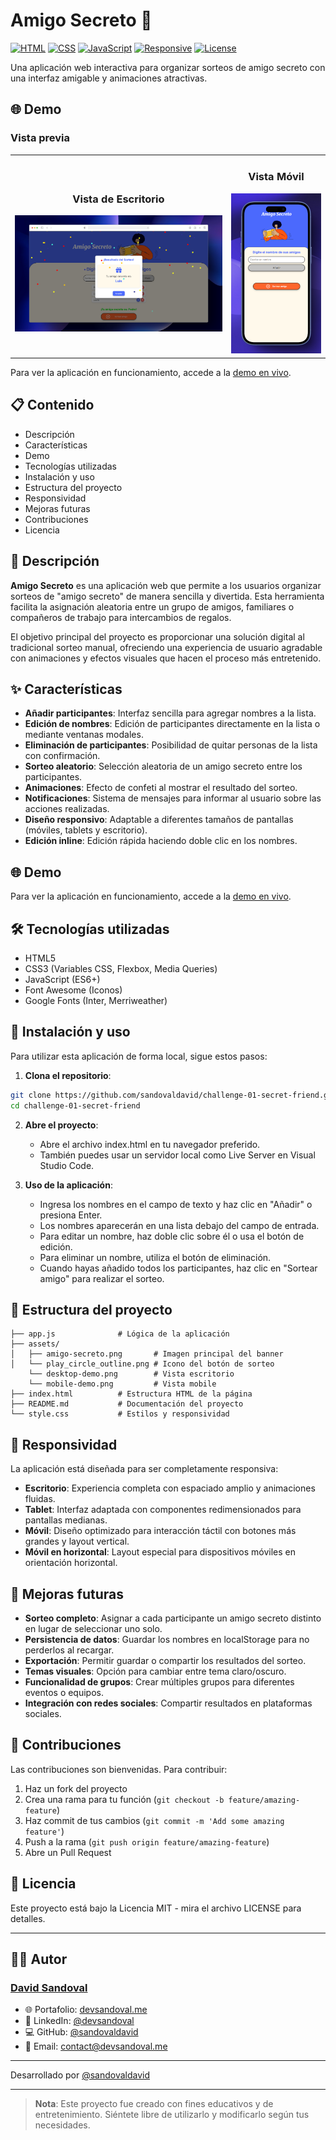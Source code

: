 # Amigo Secreto 🎁

[![HTML](https://img.shields.io/badge/HTML-5-orange)](https://developer.mozilla.org/en-US/docs/Web/HTML)
[![CSS](https://img.shields.io/badge/CSS-3-blue)](https://developer.mozilla.org/en-US/docs/Web/CSS)
[![JavaScript](https://img.shields.io/badge/JavaScript-ES6-yellow)](https://developer.mozilla.org/en-US/docs/Web/JavaScript)
[![Responsive](https://img.shields.io/badge/Responsive-Yes-green)](https://developer.mozilla.org/en-US/docs/Learn/CSS/CSS_layout/Responsive_Design)
[![License](https://img.shields.io/badge/License-MIT-lightgrey)](https://opensource.org/licenses/MIT)

Una aplicación web interactiva para organizar sorteos de amigo secreto con una interfaz amigable y
animaciones atractivas.

## 🌐 Demo

### Vista previa

<div align="center">
  <table>
    <tr>
      <td align="center">
        <h3>Vista de Escritorio</h3>
        <img src="assets/desktop-demo.png" alt="Vista de escritorio de la aplicación Amigo Secreto" width="600px">
      </td>
      <td align="center">
        <h3>Vista Móvil</h3>
        <img src="assets/mobile-demo.png" alt="Vista móvil de la aplicación Amigo Secreto" width="250px">
      </td>
    </tr>
  </table>
</div>

Para ver la aplicación en funcionamiento, accede a la
[demo en vivo](https://amigo-secreto.devprojects.tech/).

## 📋 Contenido

-   Descripción
-   Características
-   Demo
-   Tecnologías utilizadas
-   Instalación y uso
-   Estructura del proyecto
-   Responsividad
-   Mejoras futuras
-   Contribuciones
-   Licencia

## 📝 Descripción

**Amigo Secreto** es una aplicación web que permite a los usuarios organizar sorteos de "amigo
secreto" de manera sencilla y divertida. Esta herramienta facilita la asignación aleatoria entre un
grupo de amigos, familiares o compañeros de trabajo para intercambios de regalos.

El objetivo principal del proyecto es proporcionar una solución digital al tradicional sorteo
manual, ofreciendo una experiencia de usuario agradable con animaciones y efectos visuales que hacen
el proceso más entretenido.

## ✨ Características

-   **Añadir participantes**: Interfaz sencilla para agregar nombres a la lista.
-   **Edición de nombres**: Edición de participantes directamente en la lista o mediante ventanas
    modales.
-   **Eliminación de participantes**: Posibilidad de quitar personas de la lista con confirmación.
-   **Sorteo aleatorio**: Selección aleatoria de un amigo secreto entre los participantes.
-   **Animaciones**: Efecto de confeti al mostrar el resultado del sorteo.
-   **Notificaciones**: Sistema de mensajes para informar al usuario sobre las acciones realizadas.
-   **Diseño responsivo**: Adaptable a diferentes tamaños de pantallas (móviles, tablets y
    escritorio).
-   **Edición inline**: Edición rápida haciendo doble clic en los nombres.

## 🌐 Demo

Para ver la aplicación en funcionamiento, accede a la
[demo en vivo](https://amigo-secreto.devprojects.tech/).

## 🛠️ Tecnologías utilizadas

-   HTML5
-   CSS3 (Variables CSS, Flexbox, Media Queries)
-   JavaScript (ES6+)
-   Font Awesome (Iconos)
-   Google Fonts (Inter, Merriweather)

## 🚀 Instalación y uso

Para utilizar esta aplicación de forma local, sigue estos pasos:

1. **Clona el repositorio**:

```bash
git clone https://github.com/sandovaldavid/challenge-01-secret-friend.git
cd challenge-01-secret-friend
```

2. **Abre el proyecto**:

    - Abre el archivo index.html en tu navegador preferido.
    - También puedes usar un servidor local como Live Server en Visual Studio Code.

3. **Uso de la aplicación**:
    - Ingresa los nombres en el campo de texto y haz clic en "Añadir" o presiona Enter.
    - Los nombres aparecerán en una lista debajo del campo de entrada.
    - Para editar un nombre, haz doble clic sobre él o usa el botón de edición.
    - Para eliminar un nombre, utiliza el botón de eliminación.
    - Cuando hayas añadido todos los participantes, haz clic en "Sortear amigo" para realizar el
      sorteo.

## 📂 Estructura del proyecto

```
├── app.js              # Lógica de la aplicación
├── assets/
│   ├── amigo-secreto.png       # Imagen principal del banner
│   └── play_circle_outline.png # Icono del botón de sorteo
    └── desktop-demo.png        # Vista escritorio
    └── mobile-demo.png         # Vista mobile
├── index.html          # Estructura HTML de la página
├── README.md           # Documentación del proyecto
└── style.css           # Estilos y responsividad
```

## 📱 Responsividad

La aplicación está diseñada para ser completamente responsiva:

-   **Escritorio**: Experiencia completa con espaciado amplio y animaciones fluidas.
-   **Tablet**: Interfaz adaptada con componentes redimensionados para pantallas medianas.
-   **Móvil**: Diseño optimizado para interacción táctil con botones más grandes y layout vertical.
-   **Móvil en horizontal**: Layout especial para dispositivos móviles en orientación horizontal.

## 🔮 Mejoras futuras

-   **Sorteo completo**: Asignar a cada participante un amigo secreto distinto en lugar de
    seleccionar uno solo.
-   **Persistencia de datos**: Guardar los nombres en localStorage para no perderlos al recargar.
-   **Exportación**: Permitir guardar o compartir los resultados del sorteo.
-   **Temas visuales**: Opción para cambiar entre tema claro/oscuro.
-   **Funcionalidad de grupos**: Crear múltiples grupos para diferentes eventos o equipos.
-   **Integración con redes sociales**: Compartir resultados en plataformas sociales.

## 🤝 Contribuciones

Las contribuciones son bienvenidas. Para contribuir:

1. Haz un fork del proyecto
2. Crea una rama para tu función (`git checkout -b feature/amazing-feature`)
3. Haz commit de tus cambios (`git commit -m 'Add some amazing feature'`)
4. Push a la rama (`git push origin feature/amazing-feature`)
5. Abre un Pull Request

## 📄 Licencia

Este proyecto está bajo la Licencia MIT - mira el archivo LICENSE para detalles.

---
## 👨‍💻 Autor

### [David Sandoval](https://github.com/sandovaldavid)

-   🌐 Portafolio: [devsandoval.me](https://devsandoval.me)
-   💼 LinkedIn: [@devsandoval](https://linkedin.com/in/devsandoval)
-   💻 GitHub: [@sandovaldavid](https://github.com/sandovaldavid)
-   📧 Email: [contact@devsandoval.me](mailto:contact@devsandoval.me)
---

Desarrollado por [@sandovaldavid](https://github.com/sandovaldavid)

---

> **Nota**: Este proyecto fue creado con fines educativos y de entretenimiento. Siéntete libre de
> utilizarlo y modificarlo según tus necesidades.
